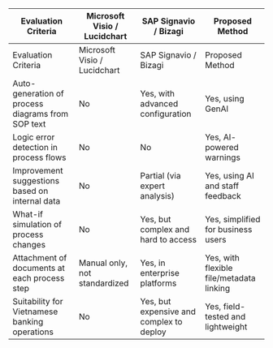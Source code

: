 | Evaluation Criteria | Microsoft Visio / Lucidchart | SAP Signavio / Bizagi | Proposed Method |
| --- | --- | --- | --- |
| Evaluation Criteria | Microsoft Visio / Lucidchart | SAP Signavio / Bizagi | Proposed Method |
| Auto-generation of process diagrams from SOP text | No | Yes, with advanced configuration | Yes, using GenAl |
| Logic error detection in process flows | No | No | Yes, Al-powered warnings |
| Improvement suggestions based on internal data | No | Partial (via expert analysis) | Yes, using AI and staff feedback |
| What-if simulation of process changes | No | Yes, but complex and hard to access | Yes, simplified for business users |
| Attachment of documents at each process step | Manual only, not standardized | Yes, in enterprise platforms | Yes, with flexible file/metadata linking |
| Suitability for Vietnamese banking operations | No | Yes, but expensive and complex to deploy | Yes, field-tested and lightweight |
